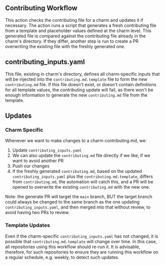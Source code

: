 ## Contributing Workflow

This action checks the contributing file for a charm and updates it if necessary. The action runs a script that generates a fresh contributing file from a template and placeholder values defined at the charm level. This generated file is compared against the contributing file already in the charm's directory. If they differ, another step is run to create a PR overwriting the existing file with the freshly generated one.

## contributing_inputs.yaml

This file, existing in charm's directory, defines all charm-specific inputs that will be injected into the `contributing.md.template` file to form the new `contributing.md` file. If this file doesn't exist, or doesn't contain definitions for all template values, the contributing update will fail, as there won't be enough information to generate the new `contributing.md` file from the template.

## Updates

### Charm Specific

Whenever we want to make changes to a charm contributing.md, we:

1. Update `contributing_inputs.yaml`
1. We can also update the `contributing.md` file directly if we like, if we want to avoid another PR
1. Push our changes
1. If the freshly generated `contributing.md`, based on the updated `contributing_inputs.yaml` plus the `contributing.md.template`, differs from `contributing.md`, the automation will catch this, and a PR will be opened to overwrite the existing `contributing.md` with the new one.

Note: the generate PR will target the `main` branch, BUT the target branch could always be changed to the same branch as the one updating `contributing_inputs.yaml`, and then merged into that without review, to avoid having two PRs to review.

### Template Updates

Even if the charm-specific `contributing_inputs.yaml` has not changed, it is possible that `contributing.md.template` will change over time. In this case, all repositories using this workflow should re-run it. It is advisable, therefore, for such repositories to ensure they are running this workflow on a regular schedule, e.g. weekly, to detect such updates.
